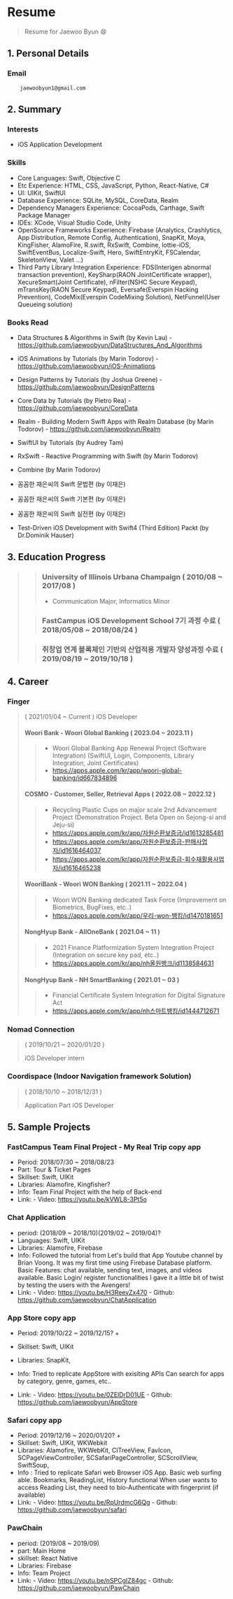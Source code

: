 # Resume
> Resume for Jaewoo Byun 😄

## 1. Personal Details
### Email
        jaewoobyun1@gmail.com
        

## 2. Summary
### Interests
  - iOS Application Development
  
### Skills
  - Core Languages:                         Swift, Objective C
  - Etc Experience:                         HTML, CSS, JavaScript, Python, React-Native, C#
  - UI:                                     UIKit, SwiftUI
  - Database Experience:                    SQLite, MySQL, CoreData, Realm
  - Dependency Managers Experience:         CocoaPods, Carthage, Swift Package Manager
  - IDEs:                                   XCode, Visual Studio Code, Unity
  - OpenSource Frameworks Experience:       Firebase (Analytics, Crashlytics, App Distribution, Remote Config, Authentication), SnapKit, Moya, KingFisher, AlamoFire, R.swift, RxSwift, Combine, lottie-iOS, SwiftEventBus, Localize-Swift, Hero, SwiftEntryKit, FSCalendar, SkeletonView, Valet ...)
  - Third Party Library Integration Experience: FDS(Interigen abnormal transaction prevention), KeySharp(RAON JointCertificate wrapper), XecureSmart(Joint Certificate), nFilter(NSHC Secure Keypad), mTransKey(RAON Secure Keypad), Eversafe(Everspin Hacking Prevention), CodeMix(Everspin CodeMixing Solution), NetFunnel(User Queueing solution)
  
### Books Read
  - Data Structures & Algorithms in Swift (by Kevin Lau)
        - https://github.com/jaewoobyun/DataStructures_And_Algorithms
  - iOS Animations by Tutorials (by Marin Todorov)
        - https://github.com/jaewoobyun/iOS-Animations
  - Design Patterns by Tutorials (by Joshua Greene)
        - https://github.com/jaewoobyun/DesignPatterns
  - Core Data by Tutorials (by Pietro Rea)
        - https://github.com/jaewoobyun/CoreData
  - Realm - Building Modern Swift Apps with Realm Database (by Marin Todorov)
        - https://github.com/jaewoobyun/Realm
  - SwiftUI by Tutorials (by Audrey Tam)
  - RxSwift - Reactive Programming with Swift (by Marin Todorov)
  - Combine (by Marin Todorov)
     
  - 꼼꼼한 재은씨의 Swift 문법편 (by 이재은)
  - 꼼꼼한 재은씨의 Swift 기본편 (by 이재은)
  - 꼼꼼한 재은씨의 Swift 실전편 (by 이재은)
  - Test-Driven iOS Development with Swift4 (Third Edition) Packt (by Dr.Dominik Hauser)

## 3. Education Progress
  >> ### University of Illinois Urbana Champaign ( 2010/08 ~ 2017/08 )
  >> - Communication Major, Informatics Minor
  >
  >> ### FastCampus iOS Development School 7기 과정 수료 ( 2018/05/08 ~ 2018/08/24 )
  > 
  >> ### 취창업 연계 블록체인 기반의 산업적용 개발자 양성과정 수료 ( 2019/08/19 ~ 2019/10/18 )
  >

## 4. Career
### Finger
> ( 2021/01/04 ~ Current )
> iOS Developer
> #### Woori Bank - Woori Global Banking ( 2023.04 ~ 2023.11 )
>> - Woori Global Banking App Renewal Project (Software Integration) (SwiftUI, Login, Components, Library Integration, Joint Certificates)
>> - https://apps.apple.com/kr/app/woori-global-banking/id667834896
>
> #### COSMO - Customer, Seller, Retrieval Apps ( 2022.08 ~ 2022.12 )
>> - Recycling Plastic Cups on major scale 2nd Advancement Project (Demonstration Project. Beta Open on Sejong-si and Jeju-si)
>> - https://apps.apple.com/kr/app/자원순환보증금/id1613285481
>> - https://apps.apple.com/kr/app/자원순환보증금-판매사업자/id1616464037
>> - https://apps.apple.com/kr/app/자원순환보증금-회수재활용사업자/id1616465238
>
> #### WooriBank - Woori WON Banking ( 2021.11 ~ 2022.04 )
>> - Woori WON Banking dedicated Task Force (Improvement on Biometrics, BugFixes, etc..)
>> - https://apps.apple.com/kr/app/우리-won-뱅킹/id1470181651
>
> #### NongHyup Bank - AllOneBank ( 2021.04 ~ 11 )
>> - 2021 Finance Platformization System Integration Project (Integration on secure key pad, etc..)
>> - https://apps.apple.com/kr/app/nh올원뱅크/id1138584631
>
> #### NongHyup Bank - NH SmartBanking ( 2021.01 ~ 03 )
>> - Financial Certificate System Integration for Digital Signature Act
>> - https://apps.apple.com/kr/app/nh스마트뱅킹/id1444712671

### Nomad Connection
> ( 2019/10/21 ~ 2020/01/20 )
> 
> iOS Developer intern

### Coordispace (Indoor Navigation framework Solution)
> ( 2018/10/10 ~ 2018/12/31 )
> 
> Application Part iOS Developer

## 5. Sample Projects

### FastCampus Team Final Project - My Real Trip copy app
* Period: 2018/07/30 ~ 2018/08/23
* Part: Tour & Ticket Pages
* Skillset: Swift, UIKit
* Libraries: Alamofire, Kingfisher?
* Info:
        Team Final Project with the help of Back-end
* Link:
        - Video: https://youtu.be/kVWL8-3Pt5o

### Chat Application
* period: (2018/09 ~ 2018/10)(2019/02 ~ 2019/04)?
* Languages: Swift, UIKit
* Libraries: Alamofire, Firebase
* Info:
        Followed the tutorial from Let's build that App Youtube channel by Brian Voong.
        It was my first time using Firebase Database platform.
        Basic Features: chat available, sending text, images, and videos available. Basic Login/ register functionalities
        I gave it a little bit of twist by testing the users with the Avengers!
* Link: 
        - Video: https://youtu.be/H3ReevZx470
        - Github: https://github.com/jaewoobyun/ChatApplication

### App Store copy app
* Period: 2019/10/22 ~ 2019/12/15? +
* Skillset: Swift, UIKit
* Libraries: SnapKit, 
* Info: 
        Tried to replicate AppStore with exisiting APIs
        Can search for apps by category, genre, games, etc..
        
* Link:
        - Video:  https://youtu.be/0ZElDrD01UE
        - Github: https://github.com/jaewoobyun/AppStore

### Safari copy app
* Period: 2019/12/16 ~ 2020/01/20? +
* Skillset: Swift, UIKit, WKWebkit
* Libraries: Alamofire, WKWebKit, CITreeView, FavIcon, SCPageViewController, SCSafariPageController, SCScrollView, SwiftSoup,
* Info :
        Tried to replicate Safari web Browser iOS App.
        Basic web surfing able.
        Bookmarks, ReadingList, History functional
        When user wants to access Reading List, they need to bio-Authenticate with fingerprint (if available)
* Link:
        - Video: https://youtu.be/RpUrdmcG6Qg
        - Github: https://github.com/jaewoobyun/safari

### PawChain
* period: (2019/08 ~ 2019/09)
* part: Main Home
* skillset: React Native
* Libraries: Firebase
* Info:
        Team Project
* Link:
       - Video: https://youtu.be/nSPCgIZ84gc
       - Github: https://github.com/jaewoobyun/PawChain
        

